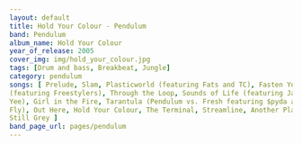 ```yaml
---
layout: default
title: Hold Your Colour - Pendulum
band: Pendulum
album_name: Hold Your Colour
year_of_release: 2005
cover_img: img/hold_your_colour.jpg
tags: [Drum and bass, Breakbeat, Jungle]
category: pendulum
songs: [ Prelude, Slam, Plasticworld (featuring Fats and TC), Fasten Your Seatbelt
(featuring Freestylers), Through the Loop, Sounds of Life (featuring Jasmine
Yee), Girl in the Fire, Tarantula (Pendulum vs. Fresh featuring $pyda and Tenor
Fly), Out Here, Hold Your Colour, The Terminal, Streamline, Another Planet,
Still Grey ]
band_page_url: pages/pendulum
---
```

